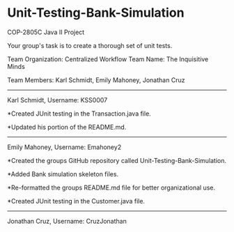 # Unit-Testing-Bank-Simulation
COP-2805C Java II Project

Your group's task is to create a thorough set of unit tests. 

Team Organization: Centralized Workflow
Team Name: The Inquisitive Minds

Team Members: Karl Schmidt, Emily Mahoney, Jonathan Cruz

__________________________________________________________________________________

Karl Schmidt, Username: KSS0007

*Created JUnit testing in the Transaction.java file.

*Updated his portion of the README.md.

__________________________________________________________________________________

Emily Mahoney, Username: Emahoney2

*Created the groups GitHub repository called Unit-Testing-Bank-Simulation.

*Added Bank simulation skeleton files.

*Re-formatted the groups README.md file for better organizational use.

*Created JUnit testing in the Customer.java file.

__________________________________________________________________________________

Jonathan Cruz, Username: CruzJonathan


